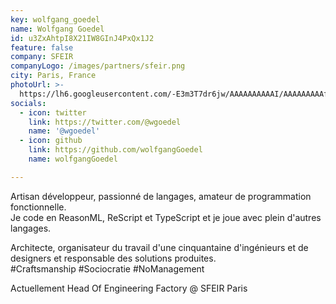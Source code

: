 ```yaml
---
key: wolfgang_goedel
name: Wolfgang Goedel
id: u3ZxAhtpI8X21IW8GInJ4PxQx1J2
feature: false
company: SFEIR
companyLogo: /images/partners/sfeir.png
city: Paris, France
photoUrl: >-
  https://lh6.googleusercontent.com/-E3m3T7dr6jw/AAAAAAAAAAI/AAAAAAAAAfg/Io3PHXtJ7mk/photo.jpg
socials:
  - icon: twitter
    link: https://twitter.com/@wgoedel
    name: '@wgoedel'
  - icon: github
    link: https://github.com/wolfgangGoedel
    name: wolfgangGoedel

---
```


Artisan développeur, passionné de langages, amateur de programmation fonctionnelle.<br>
Je code en ReasonML, ReScript et TypeScript et je joue avec plein d'autres langages.

Architecte, organisateur du travail d'une cinquantaine d'ingénieurs et de designers et responsable des solutions produites.<br>
#Craftsmanship #Sociocratie #NoManagement

Actuellement Head Of Engineering Factory @ SFEIR Paris
